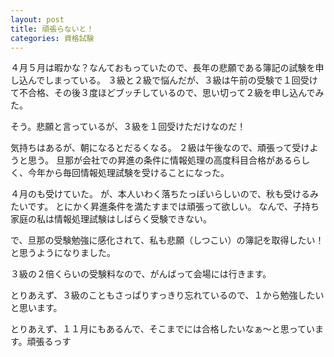 ```yaml
---
layout: post
title: 頑張らないと！
categories: 資格試験
---
```


４月５月は暇かな？なんておもっていたので、長年の悲願である簿記の試験を申し込んでしまっている。
３級と２級で悩んだが、３級は午前の受験で１回受けて不合格、その後３度ほどブッチしているので、思い切って２級を申し込んでみた。

そう。悲願と言っているが、３級を１回受けただけなのだ！

気持ちはあるが、朝になるとだるくなる。
２級は午後なので、頑張って受けようと思う。
旦那が会社での昇進の条件に情報処理の高度科目合格があるらしく、今年から毎回情報処理試験を受けることになった。

４月のも受けていた。
が、本人いわく落ちたっぽいらしいので、秋も受けるみたいです。
とにかく昇進条件を満たすまでは頑張って欲しい。
なんで、子持ち家庭の私は情報処理試験はしばらく受験できない。

で、旦那の受験勉強に感化されて、私も悲願（しつこい）の簿記を取得したい！と思うようになりました。

３級の２倍くらいの受験料なので、がんばって会場には行きます。

とりあえず、３級のこともさっぱりすっきり忘れているので、１から勉強したいと思います。

とりあえず、１１月にもあるんで、そこまでには合格したいなぁ～と思っています。頑張るっす
